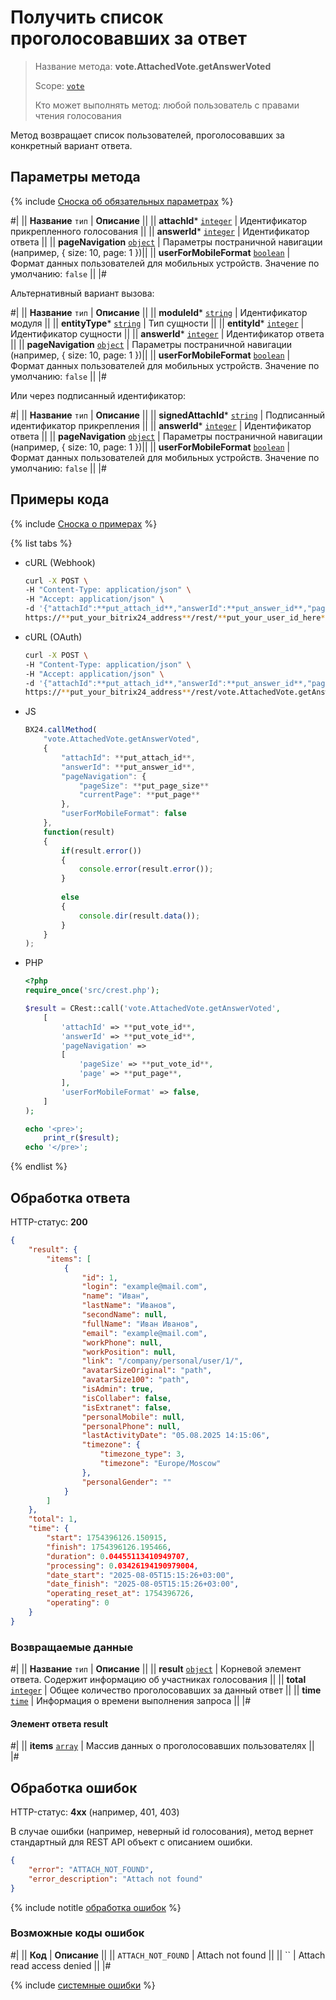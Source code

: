 # Получить список проголосовавших за ответ

> Название метода: **vote.AttachedVote.getAnswerVoted**
>
> Scope: [`vote`](../scopes/permissions.md)
>
> Кто может выполнять метод: любой пользователь с правами чтения голосования

Метод возвращает список пользователей, проголосовавших за конкретный вариант ответа.

## Параметры метода

{% include [Сноска об обязательных параметрах](../../_includes/required.md) %}

#|
|| **Название**
`тип` | **Описание** ||
|| **attachId***
[`integer`](../data-types.md) | Идентификатор прикрепленного голосования ||
|| **answerId***
[`integer`](../data-types.md) | Идентификатор ответа ||
|| **pageNavigation**
[`object`](../data-types.md) | Параметры постраничной навигации (например, { size: 10, page: 1 })||
|| **userForMobileFormat**
[`boolean`](../data-types.md) | Формат данных пользователей для мобильных устройств. Значение по умолчанию: `false` ||
|#

Альтернативный вариант вызова:

#|
|| **Название**
`тип` | **Описание** ||
|| **moduleId***
[`string`](../data-types.md) | Идентификатор модуля ||
|| **entityType***
[`string`](../data-types.md) | Тип сущности ||
|| **entityId***
[`integer`](../data-types.md) | Идентификатор сущности ||
|| **answerId***
[`integer`](../data-types.md) | Идентификатор ответа ||
|| **pageNavigation**
[`object`](../data-types.md) | Параметры постраничной навигации (например, { size: 10, page: 1 })||
|| **userForMobileFormat**
[`boolean`](../data-types.md) | Формат данных пользователей для мобильных устройств. Значение по умолчанию: `false` ||
|#

Или через подписанный идентификатор:

#|
|| **Название**
`тип` | **Описание** ||
|| **signedAttachId***
[`string`](../data-types.md) | Подписанный идентификатор прикрепления ||
|| **answerId***
[`integer`](../data-types.md) | Идентификатор ответа ||
|| **pageNavigation**
[`object`](../data-types.md) | Параметры постраничной навигации (например, { size: 10, page: 1 })||
|| **userForMobileFormat**
[`boolean`](../data-types.md) | Формат данных пользователей для мобильных устройств. Значение по умолчанию: `false` ||
|#

## Примеры кода

{% include [Сноска о примерах](../../_includes/examples.md) %}

{% list tabs %}

- cURL (Webhook)

    ```bash
    curl -X POST \
    -H "Content-Type: application/json" \
    -H "Accept: application/json" \
    -d '{"attachId":**put_attach_id**,"answerId":**put_answer_id**,"pageNavigation":{"pageSize":**put_page_size**,"currentPage":**put_page**},"userForMobileFormat":false}' \
    https://**put_your_bitrix24_address**/rest/**put_your_user_id_here**/**put_your_webbhook_here**/vote.AttachedVote.getAnswerVoted
    ```

- cURL (OAuth)

    ```bash
    curl -X POST \
    -H "Content-Type: application/json" \
    -H "Accept: application/json" \
    -d '{"attachId":**put_attach_id**,"answerId":**put_answer_id**,"pageNavigation":{"pageSize":**put_page_size**,"currentPage":**put_page**},"userForMobileFormat":false,auth:"**put_access_token_here**"}' \
    https://**put_your_bitrix24_address**/rest/vote.AttachedVote.getAnswerVoted
    ```

- JS

    ```js
    BX24.callMethod(
        "vote.AttachedVote.getAnswerVoted",
        {
            "attachId": **put_attach_id**,
            "answerId": **put_answer_id**,
            "pageNavigation": {
                "pageSize": **put_page_size**
                "currentPage": **put_page**
            },
            "userForMobileFormat": false
        },
        function(result)
        {
            if(result.error())
            {
                console.error(result.error());
            }
                
            else
            {
                console.dir(result.data());
            }
        }
    );
    ```

- PHP

    ```php
    <?php
    require_once('src/crest.php');

    $result = CRest::call('vote.AttachedVote.getAnswerVoted',
        [
            'attachId' => **put_vote_id**,
            'answerId' => **put_vote_id**,
            'pageNavigation' =>
            [
                'pageSize' => **put_vote_id**,
                'page' => **put_page**,
            ],
            'userForMobileFormat' => false,
        ]
    );

    echo '<pre>';
        print_r($result);
    echo '</pre>';
    ```

{% endlist %}

## Обработка ответа

HTTP-статус: **200**

```json
{
    "result": {
        "items": [
            {
                "id": 1,
                "login": "example@mail.com",
                "name": "Иван",
                "lastName": "Иванов",
                "secondName": null,
                "fullName": "Иван Иванов",
                "email": "example@mail.com",
                "workPhone": null,
                "workPosition": null,
                "link": "/company/personal/user/1/",
                "avatarSizeOriginal": "path",
                "avatarSize100": "path",
                "isAdmin": true,
                "isCollaber": false,
                "isExtranet": false,
                "personalMobile": null,
                "personalPhone": null,
                "lastActivityDate": "05.08.2025 14:15:06",
                "timezone": {
                    "timezone_type": 3,
                    "timezone": "Europe/Moscow"
                },
                "personalGender": ""
            }
        ]
    },
    "total": 1,
    "time": {
        "start": 1754396126.150915,
        "finish": 1754396126.195466,
        "duration": 0.04455113410949707,
        "processing": 0.03426194190979004,
        "date_start": "2025-08-05T15:15:26+03:00",
        "date_finish": "2025-08-05T15:15:26+03:00",
        "operating_reset_at": 1754396726,
        "operating": 0
    }
}
```

### Возвращаемые данные

#|
|| **Название**
`тип` | **Описание** ||
|| **result**
[`object`](../data-types.md) | Корневой элемент ответа. Содержит информацию об участниках голосования ||
|| **total**
[`integer`](../data-types.md) | Общее количество проголосовавших за данный ответ ||
|| **time**
[`time`](../data-types.md#time) | Информация о времени выполнения запроса ||
|#

#### Элемент ответа result

#|
|| **items**
[`array`](../data-types.md) | Массив данных о проголосовавших пользователях ||
|#

## Обработка ошибок

HTTP-статус: **4xx** (например, 401, 403)

В случае ошибки (например, неверный id голосования), метод вернет стандартный для REST API объект с описанием ошибки.

```json
{
    "error": "ATTACH_NOT_FOUND",
    "error_description": "Attach not found"
}
```

{% include notitle [обработка ошибок](../../_includes/error-info.md) %}

### Возможные коды ошибок

#|
|| **Код** | **Описание** ||
|| `ATTACH_NOT_FOUND` | Attach not found ||
|| `` | Attach read access denied ||
|#

{% include [системные ошибки](../../_includes/system-errors.md) %}
